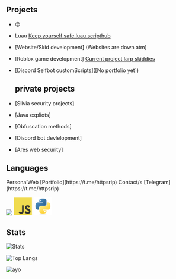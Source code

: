 <h2><strong>Projects</strong></h2>

- 😔
- Luau [Keep yourself safe luau scripthub](https://bit.ly/37qBm8s) 
- [Website/Skid development] (Websites are down atm)
- [Roblox game development] [Current project larp skiddies](https://www.roblox.com/games/9523092926/PrestonIsWeirdds-Place-Number-2)
- [Discord Selfbot customScripts]([No portfolio yet])


  <h2><strong>private projects</strong></h2>
- [Silvia security projects]
- [Java expliots]
- [Obfuscation methods]
- [Discord bot devlelopment]
- [Ares web security]

<h2><strong>Languages</strong></h2>
PersonalWeb [Portfolio](https://t.me/httpsrip) 
Contact/s [Telegram](https://t.me/httpsrip) 


<p float="left">
  <img src="https://upload.wikimedia.org/wikipedia/commons/c/cf/Lua-Logo.svg" width="50"/>
  <img src="https://raw.githubusercontent.com/devicons/devicon/master/icons/javascript/javascript-original.svg" width="50"/> 
  <img src="https://raw.githubusercontent.com/devicons/devicon/1119b9f84c0290e0f0b38982099a2bd027a48bf1/icons/python/python-original.svg" width="50"/> 
</p>

<h2><strong>Stats</strong></h2>

![Stats](https://github-readme-stats.vercel.app/api?username=Holyshitbruh&count_private=true&show_icons=true&theme=dark&include_all_commits=true)

![Top Langs](https://github-readme-stats.vercel.app/api/top-langs/?username=Holyshitbruh&layout=compact&theme=dark&include_all_commits=true&count_private=true)

![ayo](https://media.discordapp.net/attachments/954931842535018567/964407422112366642/testdf2.gif)